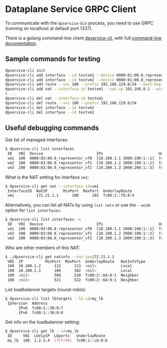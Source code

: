 # Dataplane Service GRPC Client

To communicate with the `dpservice-bin` process, you need to use GRPC (running on localhost at default port 1337).

There is a golang command-line client [dpservice-cli](https://github.com/ironcore-dev/dpservice-cli/), with full [command-line documentation](https://github.com/ironcore-dev/dpservice-cli/tree/osc-main/docs/commands#dpservice-cli-commands).


## Sample commands for testing
```bash
dpservice-cli init
dpservice-cli add interface --id testvm1 --device 0000:01:00.0_representor_vf0 --vni 100 --ip 172.32.0.1 --ip 2010::1
dpservice-cli add interface --id testvm2 --device 0000:01:00.0_representor_vf1 --vni 100 --ip 172.32.0.2 --ip 2010::2
dpservice-cli add route --vni 100 --prefix 192.168.129.0/24 --next-hop-vni 200 --next-hop-ip 2a10:afc0:e01f:209::
dpservice-cli add nat --interface-id testvm1 --nat-ip 192.168.0.1 --minport 1024 --maxport 2048
# ...
dpservice-cli del nat --interface-id testvm1
dpservice-cli del route --vni 100 --prefix 192.168.129.0/24
dpservice-cli del interface --id testvm2
dpservice-cli del interface --id testvm1
```


## Useful debugging commands
Get list of managed interfaces:
```bash
$ dpservice-cli list interfaces
 ID   VNI  Device                        IPs                         UnderlayRoute
 vm1  100  0000:03:00.0_representor_vf0  [10.100.1.1 2000:100:1::1]  fc00:1::7a:0:1
 vm2  100  0000:03:00.0_representor_vf1  [10.100.1.2 2000:100:1::2]  fc00:1::7a:0:2
 vm3  200  0000:03:00.0_representor_vf2  [10.200.1.3 2000:200:1::3]  fc00:1::7a:0:3
```
What is the NAT setting for interface `vm1`:
```bash
$ dpservice-cli get nat --interface-id=vm1
 InterfaceID  NatIP       MinPort  MaxPort  UnderlayRoute
 vm1          172.21.1.1      100      102  fc00:1::f8:0:4
```
Alternatively, you can list all NATs by using `list nats` or use the `--wide` option for `list interfaces`:
```bash
$ dpservice-cli list interfaces -w
 ID   VNI  Device                        IPs                         UnderlayRoute   Nat                       VirtualIP
 vm1  100  0000:03:00.0_representor_vf0  [10.100.1.1 2000:100:1::1]  fc00:1::7a:0:1  192.168.0.1 <1024, 2048>
 vm2  100  0000:03:00.0_representor_vf1  [10.100.1.2 2000:100:1::2]  fc00:1::7a:0:2
 vm3  200  0000:03:00.0_representor_vf2  [10.200.1.3 2000:200:1::3]  fc00:1::7a:0:3
```
Who are other members of this NAT:
```bash
$ ./dpservice-cli get natinfo --nat-ip=172.21.1.1
 VNI  IP          MinPort  MaxPort  UnderlayRoute   NatInfoType
 100  10.100.1.2      112      113  <nil>           Local
 100  10.100.1.1      100      102  <nil>           Local
 100  <nil>           500      520  fc00:2::64:0:1  Neighbor
 100  <nil>           521      522  fc00:2::64:0:1  Neighbor
```
List loadbalancer targets (round-robin):
```bash
$ dpservice-cli list lbtargets --lb-id=my_lb
 IpVersion  Address
      IPv6  fc00:1::30:0:7
      IPv6  fc00:1::30:0:8
```
Get info on the loadbalancer setting:
```bash
$ dpservice-cli get lb --id=my_lb
 ID     VNI  LbVipIP  Lbports   UnderlayRoute
 my_lb  100  1.2.3.4  [TCP/80]  fc00:1::c0:0:6
```
